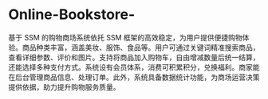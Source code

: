 # Online-Bookstore-
基于 SSM 的购物商场系统依托 SSM 框架的高效稳定，为用户提供便捷购物体验。商品种类丰富，涵盖美妆、服饰、食品等。用户可通过关键词精准搜索商品，查看详细参数、评价和图片。支持将商品加入购物车，自由增减数量后统一结算，还能选择多种支付方式。系统设有会员体系，消费可积累积分，兑换福利。商家能在后台管理商品信息、处理订单。此外，系统具备数据统计功能，为商场运营决策提供依据，助力提升购物服务质量。 
